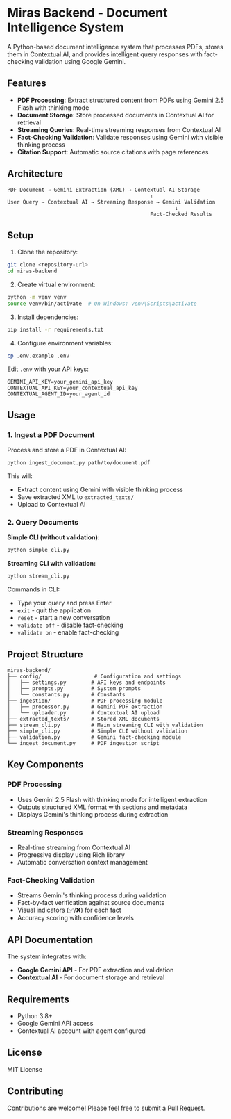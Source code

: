 # Miras Backend - Document Intelligence System

A Python-based document intelligence system that processes PDFs, stores them in Contextual AI, and provides intelligent query responses with fact-checking validation using Google Gemini.

## Features

- **PDF Processing**: Extract structured content from PDFs using Gemini 2.5 Flash with thinking mode
- **Document Storage**: Store processed documents in Contextual AI for retrieval
- **Streaming Queries**: Real-time streaming responses from Contextual AI
- **Fact-Checking Validation**: Validate responses using Gemini with visible thinking process
- **Citation Support**: Automatic source citations with page references

## Architecture

```
PDF Document → Gemini Extraction (XML) → Contextual AI Storage
                                              ↓
User Query → Contextual AI → Streaming Response → Gemini Validation
                                                      ↓
                                              Fact-Checked Results
```

## Setup

1. Clone the repository:
```bash
git clone <repository-url>
cd miras-backend
```

2. Create virtual environment:
```bash
python -m venv venv
source venv/bin/activate  # On Windows: venv\Scripts\activate
```

3. Install dependencies:
```bash
pip install -r requirements.txt
```

4. Configure environment variables:
```bash
cp .env.example .env
```

Edit `.env` with your API keys:
```
GEMINI_API_KEY=your_gemini_api_key
CONTEXTUAL_API_KEY=your_contextual_api_key
CONTEXTUAL_AGENT_ID=your_agent_id
```

## Usage

### 1. Ingest a PDF Document

Process and store a PDF in Contextual AI:

```bash
python ingest_document.py path/to/document.pdf
```

This will:
- Extract content using Gemini with visible thinking process
- Save extracted XML to `extracted_texts/`
- Upload to Contextual AI

### 2. Query Documents

**Simple CLI (without validation):**
```bash
python simple_cli.py
```

**Streaming CLI with validation:**
```bash
python stream_cli.py
```

Commands in CLI:
- Type your query and press Enter
- `exit` - quit the application
- `reset` - start a new conversation
- `validate off` - disable fact-checking
- `validate on` - enable fact-checking

## Project Structure

```
miras-backend/
├── config/                 # Configuration and settings
│   ├── settings.py        # API keys and endpoints
│   ├── prompts.py         # System prompts
│   └── constants.py       # Constants
├── ingestion/             # PDF processing module
│   ├── processor.py       # Gemini PDF extraction
│   └── uploader.py        # Contextual AI upload
├── extracted_texts/       # Stored XML documents
├── stream_cli.py          # Main streaming CLI with validation
├── simple_cli.py          # Simple CLI without validation
├── validation.py          # Gemini fact-checking module
└── ingest_document.py     # PDF ingestion script
```

## Key Components

### PDF Processing
- Uses Gemini 2.5 Flash with thinking mode for intelligent extraction
- Outputs structured XML format with sections and metadata
- Displays Gemini's thinking process during extraction

### Streaming Responses
- Real-time streaming from Contextual AI
- Progressive display using Rich library
- Automatic conversation context management

### Fact-Checking Validation
- Streams Gemini's thinking process during validation
- Fact-by-fact verification against source documents
- Visual indicators (✅/❌) for each fact
- Accuracy scoring with confidence levels

## API Documentation

The system integrates with:
- **Google Gemini API** - For PDF extraction and validation
- **Contextual AI** - For document storage and retrieval

## Requirements

- Python 3.8+
- Google Gemini API access
- Contextual AI account with agent configured

## License

MIT License

## Contributing

Contributions are welcome! Please feel free to submit a Pull Request.